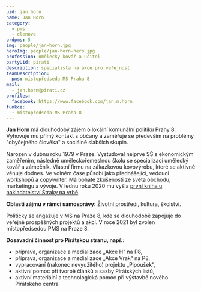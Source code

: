 ```yaml
---
uid: jan.horn
name: Jan Horn
category:
  - pms
  - clenove
ordpms: 5
img: people/jan-horn.jpg
heroImg: people/jan-horn-hero.jpg
profession: umělecký kovář a učitel
partyUid: pirati
description: specialista na akce pro veřejnost
teamDescription:
  pms: místopředseda MS Praha 8
mail:
  - jan.horn@pirati.cz
profiles:
  facebook: https://www.facebook.com/jan.m.horn
funkce:
  - místopředseda MS Praha 8
---
```


**Jan Horn** má dlouhodobý zájem o lokální komunální politiku Prahy 8. Vyhovuje mu přímý kontakt s občany a zaměřuje se především na problémy "obyčejného člověka" a sociálně slabších skupin.

Narozen v dubnu roku 1979 v Praze. Vystudoval nejprve SŠ s ekonomickým zaměřením, následně uměleckořemeslnou školu se specializací umělecký kovář a zámečník. Vlastní firmu na zákazkovou kovovýrobu, které se aktivně věnuje dodnes. Ve volném čase působí jako přednášející, vedoucí workshopů a copywriter. Má bohaté zkušenosti ze světa obchodu, marketingu a vývoje. V lednu roku 2020 mu vyšla [první kniha u nakladatelství Straky na vrbě](https://www.databazeknih.cz/knihy/valard-valard-aamp-vejce-na-draka-416969).

**Oblasti zájmu v rámci samosprávy:** Životní prostředí, kultura, školství.

Politicky se angažuje v MS na Praze 8, kde se dlouhodobě zapojuje do veřejně prospěšných projektů a akcí. V roce 2021 byl zvolen místopředsedou PMS na Praze 8.

**Dosavadní činnost pro Pirátskou stranu, např.:**
*    příprava, organizace a medializace „Akce H“ na P8,
*    příprava, organizace a medializace „Akce Vrak“ na P8,
*    vypracování (nakonec nevyužitého) projektu „Pipoušek“,
*    aktivní pomoc při tvorbě článků a sazby Pirátských listů,
*    aktivní materiální a technologická pomoc při výstavbě nového Pirátského centra


